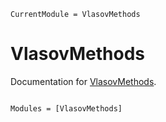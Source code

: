 ```@meta
CurrentModule = VlasovMethods
```

# VlasovMethods

Documentation for [VlasovMethods](https://github.com/JuliaPlasma/VlasovMethods.jl).

```@index
```

```@autodocs
Modules = [VlasovMethods]
```
